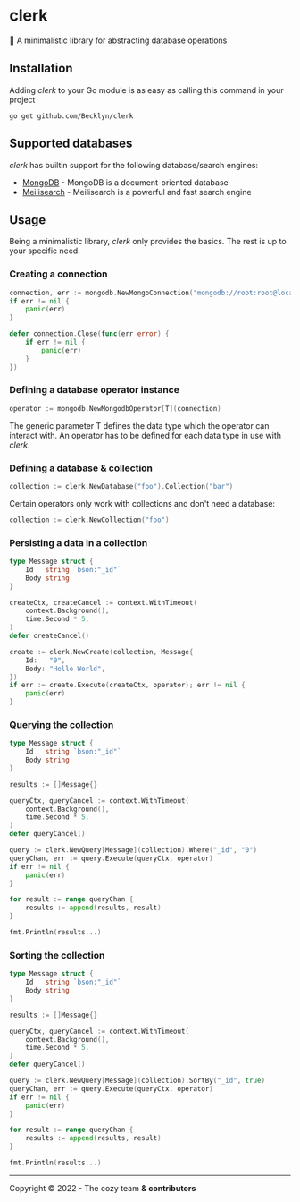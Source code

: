 # clerk

📒 A minimalistic library for abstracting database operations

## Installation

Adding _clerk_ to your Go module is as easy as calling this command in your project

```shell
go get github.com/Becklyn/clerk
```

## Supported databases

_clerk_ has builtin support for the following database/search engines:

- [MongoDB](https://www.mongodb.com/) - MongoDB is a document-oriented database
- [Meilisearch](https://www.meilisearch.com/) - Meilisearch is a powerful and fast search engine

## Usage

Being a minimalistic library, _clerk_ only provides the basics. The rest is up to your specific need.

### Creating a connection

```go
connection, err := mongodb.NewMongoConnection("mongodb://root:root@localhost:27017")
if err != nil {
	panic(err)
}

defer connection.Close(func(err error) {
	if err != nil {
		panic(err)
	}
})
```

### Defining a database operator instance

```go
operator := mongodb.NewMongodbOperator[T](connection)
```

The generic parameter T defines the data type which the operator can interact with.
An operator has to be defined for each data type in use with _clerk_.

### Defining a database & collection

```go
collection := clerk.NewDatabase("foo").Collection("bar")
```

Certain operators only work with collections and don't need a database:

```go
collection := clerk.NewCollection("foo")
```

### Persisting a data in a collection

```go
type Message struct {
    Id   string `bson:"_id"`
    Body string
}

createCtx, createCancel := context.WithTimeout(
    context.Background(),
    time.Second * 5,
)
defer createCancel()

create := clerk.NewCreate(collection, Message{
    Id:   "0",
    Body: "Hello World",
})
if err := create.Execute(createCtx, operator); err != nil {
    panic(err)
}
```

### Querying the collection

```go
type Message struct {
    Id   string `bson:"_id"`
    Body string
}

results := []Message{}

queryCtx, queryCancel := context.WithTimeout(
    context.Background(),
    time.Second * 5,
)
defer queryCancel()

query := clerk.NewQuery[Message](collection).Where("_id", "0")
queryChan, err := query.Execute(queryCtx, operator)
if err != nil {
    panic(err)
}

for result := range queryChan {
    results := append(results, result)
}

fmt.Println(results...)
```

### Sorting the collection

```go
type Message struct {
    Id   string `bson:"_id"`
    Body string
}

results := []Message{}

queryCtx, queryCancel := context.WithTimeout(
    context.Background(),
    time.Second * 5,
)
defer queryCancel()

query := clerk.NewQuery[Message](collection).SortBy("_id", true)
queryChan, err := query.Execute(queryCtx, operator)
if err != nil {
    panic(err)
}

for result := range queryChan {
    results := append(results, result)
}

fmt.Println(results...)
```

---

Copyright © 2022 - The cozy team **& contributors**
